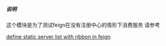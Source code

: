 ##### 说明
这个模块是为了测试feign在没有注册中心的情形下消费服务 请参考

[define static server list with ribbon in feign](https://stackoverflow.com/questions/50579935/is-it-possible-to-define-a-static-server-list-with-ribbon-via-feign-when-eurek)

